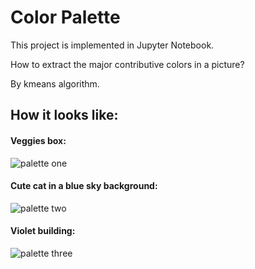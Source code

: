 # Color Palette
This project is implemented in Jupyter Notebook.

How to extract the major contributive colors in a picture?

By kmeans algorithm.

## How it looks like:
#### Veggies box:
![palette one](https://github.com/jazz1n/color-palette/blob/main/palettes/palette-one.jpg)

#### Cute cat in a blue sky background:
![palette two](https://github.com/jazz1n/color-palette/blob/main/palettes/palette-two.jpg)

#### Violet building:
![palette three](https://github.com/jazz1n/color-palette/blob/main/palettes/palette-three.jpg)

